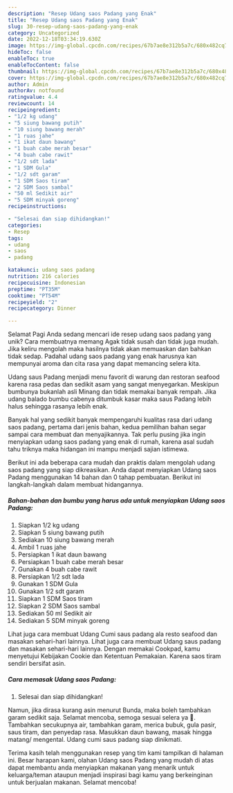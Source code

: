 ```yaml
---
description: "Resep Udang saos Padang yang Enak"
title: "Resep Udang saos Padang yang Enak"
slug: 30-resep-udang-saos-padang-yang-enak
category: Uncategorized
date: 2022-12-18T03:34:19.630Z
image: https://img-global.cpcdn.com/recipes/67b7ae8e312b5a7c/680x482cq70/udang-saos-padang-foto-resep-utama.jpg
hideToc: false
enableToc: true
enableTocContent: false
thumbnail: https://img-global.cpcdn.com/recipes/67b7ae8e312b5a7c/680x482cq70/udang-saos-padang-foto-resep-utama.jpg
cover: https://img-global.cpcdn.com/recipes/67b7ae8e312b5a7c/680x482cq70/udang-saos-padang-foto-resep-utama.jpg
author: Admin
authorAv: notfound
ratingvalue: 4.4
reviewcount: 14
recipeingredient:
- "1/2 kg udang"
- "5 siung bawang putih"
- "10 siung bawang merah"
- "1 ruas jahe"
- "1 ikat daun bawang"
- "1 buah cabe merah besar"
- "4 buah cabe rawit"
- "1/2 sdt lada"
- "1 SDM Gula"
- "1/2 sdt garam"
- "1 SDM Saos tiram"
- "2 SDM Saos sambal"
- "50 ml Sedikit air"
- "5 SDM minyak goreng"
recipeinstructions:

- "Selesai dan siap dihidangkan!"
categories:
- Resep
tags:
- udang
- saos
- padang

katakunci: udang saos padang 
nutrition: 216 calories
recipecuisine: Indonesian
preptime: "PT35M"
cooktime: "PT54M"
recipeyield: "2"
recipecategory: Dinner

---
```



Selamat Pagi Anda sedang mencari ide resep udang saos padang yang unik? Cara membuatnya memang Agak tidak susah dan tidak juga mudah. Jika keliru mengolah maka hasilnya tidak akan memuaskan dan bahkan tidak sedap. Padahal udang saos padang yang enak harusnya kan mempunyai aroma dan cita rasa yang dapat memancing selera kita.


Udang saus Padang menjadi menu favorit di warung dan restoran seafood karena rasa pedas dan sedikit asam yang sangat menyegarkan. Meskipun bumbunya bukanlah asli Minang dan tidak memakai banyak rempah. Jika udang balado bumbu cabenya ditumbuk kasar maka saus Padang lebih halus sehingga rasanya lebih enak.

Banyak hal yang sedikit banyak mempengaruhi kualitas rasa dari udang saos padang, pertama dari jenis bahan, kedua pemilihan bahan segar sampai cara membuat dan menyajikannya. Tak perlu pusing jika ingin menyiapkan udang saos padang yang enak di rumah, karena asal sudah tahu triknya maka hidangan ini mampu menjadi sajian istimewa.


Berikut ini ada beberapa cara mudah dan praktis dalam mengolah udang saos padang yang siap dikreasikan. Anda dapat menyiapkan Udang saos Padang menggunakan 14 bahan dan 0 tahap pembuatan. Berikut ini langkah-langkah dalam membuat hidangannya.

<!--inarticleads1-->

##### Bahan-bahan dan bumbu yang harus ada untuk menyiapkan Udang saos Padang:

1. Siapkan 1/2 kg udang
1. Siapkan 5 siung bawang putih
1. Sediakan 10 siung bawang merah
1. Ambil 1 ruas jahe
1. Persiapkan 1 ikat daun bawang
1. Persiapkan 1 buah cabe merah besar
1. Gunakan 4 buah cabe rawit
1. Persiapkan 1/2 sdt lada
1. Gunakan 1 SDM Gula
1. Gunakan 1/2 sdt garam
1. Siapkan 1 SDM Saos tiram
1. Siapkan 2 SDM Saos sambal
1. Sediakan 50 ml Sedikit air
1. Sediakan 5 SDM minyak goreng


Lihat juga cara membuat Udang Cumi saus padang ala resto seafood dan masakan sehari-hari lainnya. Lihat juga cara membuat Udang saus padang dan masakan sehari-hari lainnya. Dengan memakai Cookpad, kamu menyetujui Kebijakan Cookie dan Ketentuan Pemakaian. Karena saos tiram sendiri bersifat asin. 

<!--inarticleads2-->

##### Cara memasak Udang saos Padang:


1. Selesai dan siap dihidangkan!

Namun, jika dirasa kurang asin menurut Bunda, maka boleh tambahkan garam sedikit saja. Selamat mencoba, semoga sesuai selera ya 🙂. Tambahkan secukupnya air, tambahkan garam, merica bubuk, gula pasir, saus tiram, dan penyedap rasa. Masukkan daun bawang, masak hingga matang/ mengental. Udang cumi saus padang siap dinikmati. 

Terima kasih telah menggunakan resep yang tim kami tampilkan di halaman ini. Besar harapan kami, olahan Udang saos Padang yang mudah di atas dapat membantu anda menyiapkan makanan yang menarik untuk keluarga/teman ataupun menjadi inspirasi bagi kamu yang berkeinginan untuk berjualan makanan. Selamat mencoba!
